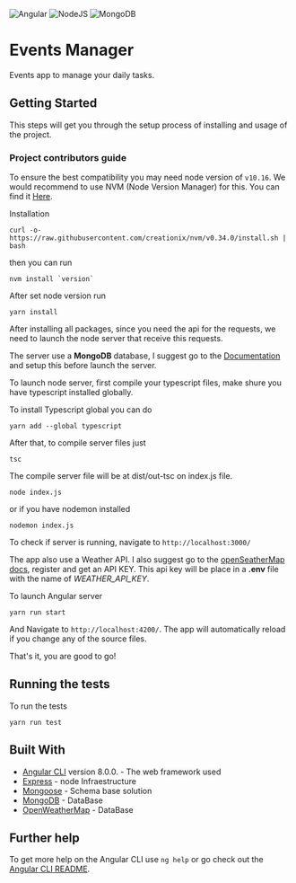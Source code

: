 ![Angular](https://cdn-images-1.medium.com/max/1200/1*nbJ41jD1-r2Oe6FsLjKaOg.png) ![NodeJS](https://codeandunicorns.com/wp-content/uploads/2017/11/node-express.png)
![MongoDB](https://cdn.iconverticons.com/files/png/4eae13c7686cb54d_256x256.png)

# Events Manager

Events app to manage your daily tasks.

## Getting Started

This steps will get you through the setup process of installing and usage of the project.

### Project contributors guide

To ensure the best compatibility you may need node version of `v10.16`. We would recommend to use NVM (Node Version Manager) for this. You can find it [Here](https://github.com/creationix/nvm).

Installation

```
curl -o- https://raw.githubusercontent.com/creationix/nvm/v0.34.0/install.sh | bash
```

then you can run

```
nvm install `version`
```

After set node version run

```
yarn install
```

After installing all packages, since you need the api for the requests, we need to launch the node server that receive this requests.

The server use a **MongoDB** database, I suggest go to the [Documentation](https://docs.mongodb.com/manual/installation/) and setup this before launch the server.

To launch node server, first compile your typescript files, make shure you have typescript installed globally.

To install Typescript global you can do

```
yarn add --global typescript
```

After that, to compile server files just

```
tsc
```

The compile server file will be at dist/out-tsc on index.js file.

```
node index.js
```

or if you have nodemon installed

```
nodemon index.js
```

To check if server is running, navigate to `http://localhost:3000/`

The app also use a Weather API. I also suggest go to the [openSeatherMap docs](https://openweathermap.org/), register and get an API KEY. This api key will be place in a **.env** file with the name of _WEATHER_API_KEY_.

To launch Angular server

```
yarn run start
```

And Navigate to `http://localhost:4200/`. The app will automatically reload if you change any of the source files.

That's it, you are good to go!

## Running the tests

To run the tests

```
yarn run test
```

## Built With

- [Angular CLI](https://github.com/angular/angular-cli) version 8.0.0. - The web framework used
- [Express](https://expressjs.com/es/) - node Infraestructure
- [Mongoose](https://mongoosejs.com/docs/) - Schema base solution
- [MongoDB](https://www.mongodb.com/) - DataBase
- [OpenWeatherMap](https://openweathermap.org/) - DataBase

## Further help

To get more help on the Angular CLI use `ng help` or go check out the [Angular CLI README](https://github.com/angular/angular-cli/blob/master/README.md).
